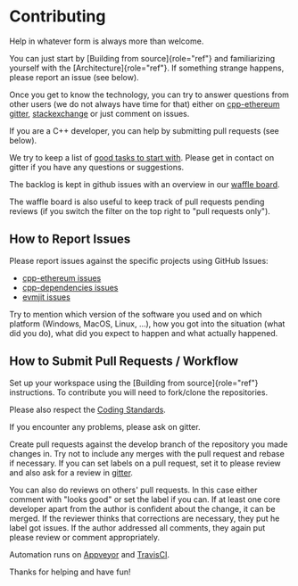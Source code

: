 Contributing
============

Help in whatever form is always more than welcome.

You can just start by [Building from source]{role="ref"} and
familiarizing yourself with the [Architecture]{role="ref"}. If something
strange happens, please report an issue (see below).

Once you get to know the technology, you can try to answer questions
from other users (we do not always have time for that) either on
[cpp-ethereum gitter](https://gitter.im/ethereum/cpp-ethereum),
[stackexchange](http://ethereum.stackexchange.com/) or just comment on
issues.

If you are a C++ developer, you can help by submitting pull requests
(see below).

We try to keep a list of [good tasks to start
with](https://github.com/ethereum/cpp-ethereum/labels/good%20first%20task).
Please get in contact on gitter if you have any questions or
suggestions.

The backlog is kept in github issues with an overview in our [waffle
board](https://waffle.io/ethereum/webthree-umbrella).

The waffle board is also useful to keep track of pull requests pending
reviews (if you switch the filter on the top right to \"pull requests
only\").

How to Report Issues
--------------------

Please report issues against the specific projects using GitHub Issues:

-   [cpp-ethereum
    issues](https://github.com/ethereum/cpp-ethereum/issues)
-   [cpp-dependencies
    issues](https://github.com/ethereum/cpp-dependencies/issues)
-   [evmjit issues](https://github.com/ethereum/evmjit/issues)

Try to mention which version of the software you used and on which
platform (Windows, MacOS, Linux, \...), how you got into the situation
(what did you do), what did you expect to happen and what actually
happened.

How to Submit Pull Requests / Workflow
--------------------------------------

Set up your workspace using the [Building from source]{role="ref"}
instructions. To contribute you will need to fork/clone the
repositories.

Please also respect the [Coding
Standards](https://raw.githubusercontent.com/ethereum/cpp-ethereum/develop/CodingStandards.txt).

If you encounter any problems, please ask on gitter.

Create pull requests against the develop branch of the repository you
made changes in. Try not to include any merges with the pull request and
rebase if necessary. If you can set labels on a pull request, set it to
please review and also ask for a review in
[gitter](http://gitter.im/ethereum/cpp-ethereum-development).

You can also do reviews on others\' pull requests. In this case either
comment with \"looks good\" or set the label if you can. If at least one
core developer apart from the author is confident about the change, it
can be merged. If the reviewer thinks that corrections are necessary,
they put he label got issues. If the author addressed all comments, they
again put please review or comment appropriately.

Automation runs on
[Appveyor](https://ci.appveyor.com/project/ethereum/cpp-ethereum) and
[TravisCI](https://travis-ci.org/ethereum/cpp-ethereum/branches).

Thanks for helping and have fun!
